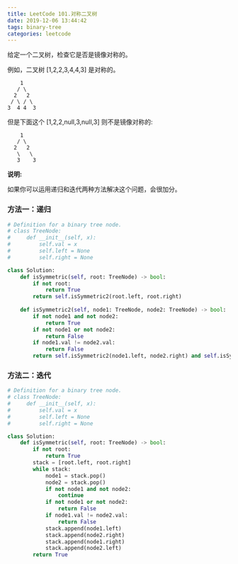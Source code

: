 ```yaml
---
title: LeetCode 101.对称二叉树
date: 2019-12-06 13:44:42
tags: binary-tree
categories: leetcode
---
```


给定一个二叉树，检查它是否是镜像对称的。

<!--more-->

例如，二叉树 [1,2,2,3,4,4,3] 是对称的。

        1
       / \
      2   2
     / \ / \
    3  4 4  3

但是下面这个 [1,2,2,null,3,null,3] 则不是镜像对称的:

        1
       / \
      2   2
       \   \
       3    3
**说明:**

如果你可以运用递归和迭代两种方法解决这个问题，会很加分。

### 方法一：递归

```python
# Definition for a binary tree node.
# class TreeNode:
#     def __init__(self, x):
#         self.val = x
#         self.left = None
#         self.right = None

class Solution:
    def isSymmetric(self, root: TreeNode) -> bool:
        if not root:
            return True
        return self.isSymmetric2(root.left, root.right)
    
    def isSymmetric2(self, node1: TreeNode, node2: TreeNode) -> bool:
        if not node1 and not node2:
            return True
        if not node1 or not node2:
            return False
        if node1.val != node2.val:
            return False
        return self.isSymmetric2(node1.left, node2.right) and self.isSymmetric2(node1.right, node2.left)
```



### 方法二：迭代

```python
# Definition for a binary tree node.
# class TreeNode:
#     def __init__(self, x):
#         self.val = x
#         self.left = None
#         self.right = None

class Solution:
    def isSymmetric(self, root: TreeNode) -> bool:
        if not root:
            return True
        stack = [root.left, root.right]
        while stack:
            node1 = stack.pop()
            node2 = stack.pop()
            if not node1 and not node2:
                continue
            if not node1 or not node2:
                return False
            if node1.val != node2.val:
                return False
            stack.append(node1.left)
            stack.append(node2.right)
            stack.append(node1.right)
            stack.append(node2.left)
        return True
```

